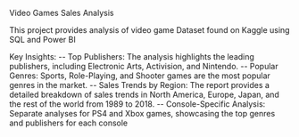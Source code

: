 Video Games Sales Analysis

This project provides analysis of video game Dataset found on Kaggle using SQL and Power BI

Key Insights:
-- Top Publishers: The analysis highlights the leading publishers, including Electronic Arts, Activision, and Nintendo.
-- Popular Genres: Sports, Role-Playing, and Shooter games are the most popular genres in the market.
-- Sales Trends by Region: The report provides a detailed breakdown of sales trends in North America, Europe, Japan, and the rest of the world from 1989 to 2018.
-- Console-Specific Analysis: Separate analyses for PS4 and Xbox games, showcasing the top genres and publishers for each console
